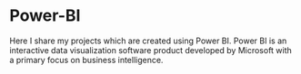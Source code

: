 # Power-BI
Here I share my projects which are created using Power BI. Power BI is an interactive data visualization software product developed by Microsoft with a primary focus on business intelligence. 
